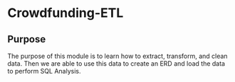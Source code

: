 # Crowdfunding-ETL

## Purpose
The purpose of this module is to learn how to extract, transform, and clean data. Then we are able to use this data to create an ERD and load the data to perform SQL Analysis.
